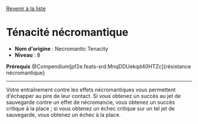 [Revenir à la liste](list.md)

# Ténacité nécromantique

 * **Nom d'origine** : Necromantic Tenacity
 * **Niveau** : 8


<p><span><strong>Prérequis</strong> @Compendium[pf2e.feats-srd.MnqDDUekqd40HTZc]{résistance nécromantique}<br></span></p>
<hr>
<p>Votre entraînement contre les effets nécromantiques vous permettent d'échapper au pire de leur contact. Si vous obtenez un succès au jet de sauvegarde contre un effet de nécromancie, vous obtenez un succès critique à la place ; si vous obtenez un échec critique sur un tel jet de sauvegarde, vous obtenez un échec à la place.&nbsp;</p>